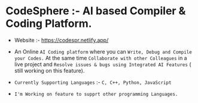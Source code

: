 # CodeSphere :- AI based Compiler & Coding Platform.
* Website :- https://codespr.netlify.app/
*  An Online `AI Coding platform` where you can `Write, Debug and Compile your Codes.`
   At the same time `Collaborate with other Colleagues` in a live project and `Resolve issues & bugs using Integrated AI Features` ( still working on this feature).

* `Currently Supporting Languages` :- `C, C++, Python, JavaScript`
* `I'm Working on feature to supprt other programming Languages.`
  
